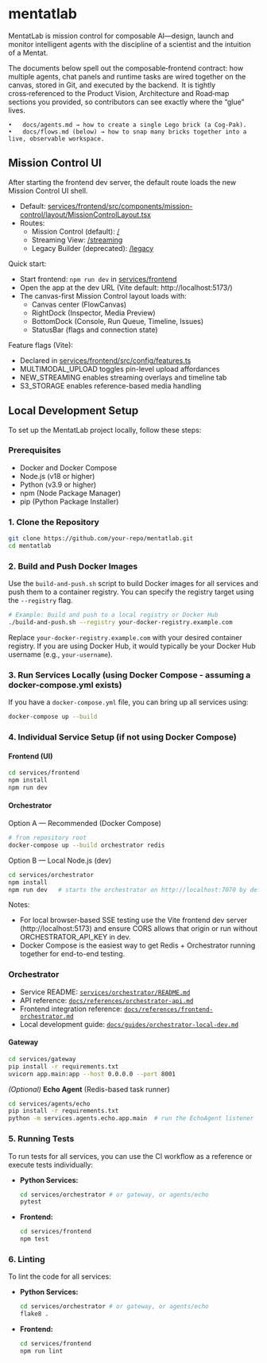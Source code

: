 # mentatlab
MentatLab is mission control for composable AI—design, launch and monitor intelligent agents with the discipline of a scientist and the intuition of a Mentat.

The documents below spell out the composable‑frontend contract: how multiple agents, chat panels and runtime tasks are wired together on the canvas, stored in Git, and executed by the backend.  It is tightly cross‑referenced to the Product Vision, Architecture and Road‑map sections you provided, so contributors can see exactly where the “glue” lives.

	•	docs/agents.md → how to create a single Lego brick (a Cog‑Pak).
	•	docs/flows.md (below) → how to snap many bricks together into a live, observable workspace.

## Mission Control UI

After starting the frontend dev server, the default route loads the new Mission Control UI shell.

- Default: [services/frontend/src/components/mission-control/layout/MissionControlLayout.tsx](services/frontend/src/components/mission-control/layout/MissionControlLayout.tsx)
- Routes:
  - Mission Control (default): [/](services/frontend/src/App.tsx:157)
  - Streaming View: [/streaming](services/frontend/src/App.tsx:160)
  - Legacy Builder (deprecated): [/legacy](services/frontend/src/App.tsx:161)

Quick start:
- Start frontend: `npm run dev` in [services/frontend](services/frontend/README.md:1)
- Open the app at the dev URL (Vite default: http://localhost:5173/)
- The canvas-first Mission Control layout loads with:
  - Canvas center (FlowCanvas)
  - RightDock (Inspector, Media Preview)
  - BottomDock (Console, Run Queue, Timeline, Issues)
  - StatusBar (flags and connection state)

Feature flags (Vite):
- Declared in [services/frontend/src/config/features.ts](services/frontend/src/config/features.ts:1)
- MULTIMODAL_UPLOAD toggles pin-level upload affordances
- NEW_STREAMING enables streaming overlays and timeline tab
- S3_STORAGE enables reference-based media handling

## Local Development Setup

To set up the MentatLab project locally, follow these steps:

### Prerequisites

*   Docker and Docker Compose
*   Node.js (v18 or higher)
*   Python (v3.9 or higher)
*   npm (Node Package Manager)
*   pip (Python Package Installer)

### 1. Clone the Repository

```bash
git clone https://github.com/your-repo/mentatlab.git
cd mentatlab
```

### 2. Build and Push Docker Images

Use the `build-and-push.sh` script to build Docker images for all services and push them to a container registry. You can specify the registry target using the `--registry` flag.

```bash
# Example: Build and push to a local registry or Docker Hub
./build-and-push.sh --registry your-docker-registry.example.com
```

Replace `your-docker-registry.example.com` with your desired container registry. If you are using Docker Hub, it would typically be your Docker Hub username (e.g., `your-username`).

### 3. Run Services Locally (using Docker Compose - assuming a docker-compose.yml exists)

If you have a `docker-compose.yml` file, you can bring up all services using:

```bash
docker-compose up --build
```

### 4. Individual Service Setup (if not using Docker Compose)

#### Frontend (UI)

```bash
cd services/frontend
npm install
npm run dev
```

#### Orchestrator

Option A — Recommended (Docker Compose)
```bash
# from repository root
docker-compose up --build orchestrator redis
```

Option B — Local Node.js (dev)
```bash
cd services/orchestrator
npm install
npm run dev   # starts the orchestrator on http://localhost:7070 by default
```

Notes:
- For local browser-based SSE testing use the Vite frontend dev server (http://localhost:5173) and ensure CORS allows that origin or run without ORCHESTRATOR_API_KEY in dev.
- Docker Compose is the easiest way to get Redis + Orchestrator running together for end-to-end testing.

### Orchestrator
- Service README: [`services/orchestrator/README.md`](services/orchestrator/README.md:1)
- API reference: [`docs/references/orchestrator-api.md`](docs/references/orchestrator-api.md:1)
- Frontend integration reference: [`docs/references/frontend-orchestrator.md`](docs/references/frontend-orchestrator.md:1)
- Local development guide: [`docs/guides/orchestrator-local-dev.md`](docs/guides/orchestrator-local-dev.md:1)

#### Gateway

```bash
cd services/gateway
pip install -r requirements.txt
uvicorn app.main:app --host 0.0.0.0 --port 8001
```

*(Optional)* **Echo Agent** (Redis-based task runner)

```bash
cd services/agents/echo
pip install -r requirements.txt
python -m services.agents.echo.app.main  # run the EchoAgent listener
```

### 5. Running Tests

To run tests for all services, you can use the CI workflow as a reference or execute tests individually:

*   **Python Services:**
    ```bash
    cd services/orchestrator # or gateway, or agents/echo
    pytest
    ```
*   **Frontend:**
    ```bash
    cd services/frontend
    npm test
    ```

### 6. Linting

To lint the code for all services:

*   **Python Services:**
    ```bash
    cd services/orchestrator # or gateway, or agents/echo
    flake8 .
    ```
*   **Frontend:**
    ```bash
    cd services/frontend
    npm run lint
